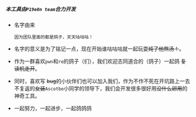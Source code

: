 ##### 本工具由`P19e0n team`合力开发

- 名字由来

  ```
  因为团队里面的都是鸽子，天天咕咕咕！
  ```

- 名字的意义是为了铭记一点，现在开始谁咕咕咕就一起玩耍~~炖了他熬汤！~~。

- 作为一群喜欢`pwn`和`re`的鸽子（们），我们欢迎志同道合的（鸽子）一起鸽 ~~复读机走开~~。

- 同时，喜欢写 ~~bug~~的小伙伴们也可以加入我们，作为不作不死在开坑路上一去不复返的~~女装~~`Ascotbe`小同学的领导下，我们会开发很多很好用~~没什么卵用~~的神奇工具。

- 一起努力，一起进步，一起鸽鸽鸽


